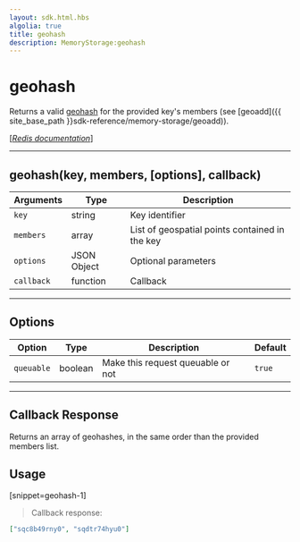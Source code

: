 ```yaml
---
layout: sdk.html.hbs
algolia: true
title: geohash
description: MemoryStorage:geohash
---
```

  

# geohash
Returns a valid [geohash](https://en.wikipedia.org/wiki/Geohash) for the provided key's members (see [geoadd]({{ site_base_path }}sdk-reference/memory-storage/geoadd)).  

[[_Redis documentation_]](https://redis.io/commands/geohash)

---

## geohash(key, members, [options], callback)

| Arguments | Type | Description |
|---------------|---------|----------------------------------------|
| `key` | string | Key identifier |
| `members` | array | List of geospatial points contained in the key |
| `options` | JSON Object | Optional parameters |
| `callback` | function | Callback |

---

## Options

| Option | Type | Description | Default |
|---------------|---------|----------------------------------------|---------|
| `queuable` | boolean | Make this request queuable or not  | `true` |

---

## Callback Response

Returns an array of geohashes, in the same order than the provided members list.

## Usage

[snippet=geohash-1]
> Callback response:

```json
["sqc8b49rny0", "sqdtr74hyu0"]
```